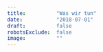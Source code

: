```yaml
---
title:          "Was wir tun"
date:           "2018-07-01"
draft:          false
robotsExclude:  false
image:          ""
---
```

